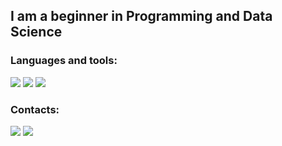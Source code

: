 ## I am a beginner in Programming and Data Science

### Languages and tools:
[<img src="https://img.shields.io/badge/Python-black?style=for-the-badge&logo=Python&logoColor=blue" />](https://www.python.org/) [<img src="https://img.shields.io/badge/JavaScript-black?style=for-the-badge&logo=JavaScript&logoColor=yellow"/>](https://www.javascript.com/)
[<img src="https://img.shields.io/badge/Kaggle-black?style=for-the-badge&logo=Kaggle&logoColor=yellow" />](https://www.kaggle.com/parcurcik)

### Contacts:
[<img src="https://img.shields.io/badge/VK-blue?style=for-the-badge&logo=VK&logoColor=white" />](https://www.kaggle.com/parcurcik)
[<img src="https://img.shields.io/badge/Telegramm-blue?style=for-the-badge&logo=Telegram&logoColor=white" />](https://t.me/parcurcik)
